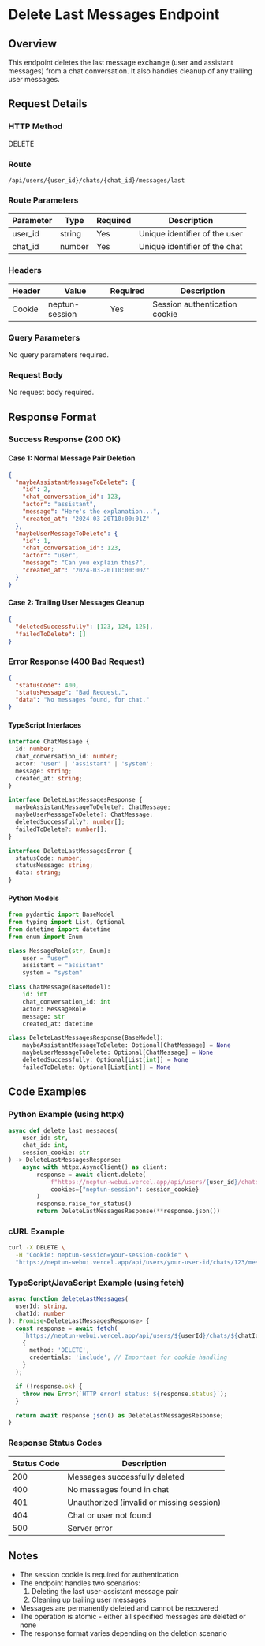 # Delete Last Messages Endpoint

## Overview

This endpoint deletes the last message exchange (user and assistant messages) from a chat conversation. It also handles cleanup of any trailing user messages.

## Request Details

### HTTP Method

DELETE

### Route

`/api/users/{user_id}/chats/{chat_id}/messages/last`

### Route Parameters

| Parameter | Type   | Required | Description                              |
|-----------|--------|----------|------------------------------------------|
| user_id   | string | Yes      | Unique identifier of the user           |
| chat_id   | number | Yes      | Unique identifier of the chat           |

### Headers

| Header         | Value          | Required | Description                    |
|----------------|----------------|----------|--------------------------------|
| Cookie         | neptun-session | Yes      | Session authentication cookie  |

### Query Parameters

No query parameters required.

### Request Body

No request body required.

## Response Format

### Success Response (200 OK)

#### Case 1: Normal Message Pair Deletion

```json
{
  "maybeAssistantMessageToDelete": {
    "id": 2,
    "chat_conversation_id": 123,
    "actor": "assistant",
    "message": "Here's the explanation...",
    "created_at": "2024-03-20T10:00:01Z"
  },
  "maybeUserMessageToDelete": {
    "id": 1,
    "chat_conversation_id": 123,
    "actor": "user",
    "message": "Can you explain this?",
    "created_at": "2024-03-20T10:00:00Z"
  }
}
```

#### Case 2: Trailing User Messages Cleanup

```json
{
  "deletedSuccessfully": [123, 124, 125],
  "failedToDelete": []
}
```

### Error Response (400 Bad Request)

```json
{
  "statusCode": 400,
  "statusMessage": "Bad Request.",
  "data": "No messages found, for chat."
}
```

#### TypeScript Interfaces

```typescript
interface ChatMessage {
  id: number;
  chat_conversation_id: number;
  actor: 'user' | 'assistant' | 'system';
  message: string;
  created_at: string;
}

interface DeleteLastMessagesResponse {
  maybeAssistantMessageToDelete?: ChatMessage;
  maybeUserMessageToDelete?: ChatMessage;
  deletedSuccessfully?: number[];
  failedToDelete?: number[];
}

interface DeleteLastMessagesError {
  statusCode: number;
  statusMessage: string;
  data: string;
}
```

#### Python Models

```python
from pydantic import BaseModel
from typing import List, Optional
from datetime import datetime
from enum import Enum

class MessageRole(str, Enum):
    user = "user"
    assistant = "assistant"
    system = "system"

class ChatMessage(BaseModel):
    id: int
    chat_conversation_id: int
    actor: MessageRole
    message: str
    created_at: datetime

class DeleteLastMessagesResponse(BaseModel):
    maybeAssistantMessageToDelete: Optional[ChatMessage] = None
    maybeUserMessageToDelete: Optional[ChatMessage] = None
    deletedSuccessfully: Optional[List[int]] = None
    failedToDelete: Optional[List[int]] = None
```

## Code Examples

### Python Example (using httpx)

```python
async def delete_last_messages(
    user_id: str,
    chat_id: int,
    session_cookie: str
) -> DeleteLastMessagesResponse:
    async with httpx.AsyncClient() as client:
        response = await client.delete(
            f"https://neptun-webui.vercel.app/api/users/{user_id}/chats/{chat_id}/messages/last",
            cookies={"neptun-session": session_cookie}
        )
        response.raise_for_status()
        return DeleteLastMessagesResponse(**response.json())
```

### cURL Example

```bash
curl -X DELETE \
  -H "Cookie: neptun-session=your-session-cookie" \
  "https://neptun-webui.vercel.app/api/users/your-user-id/chats/123/messages/last"
```

### TypeScript/JavaScript Example (using fetch)

```typescript
async function deleteLastMessages(
  userId: string,
  chatId: number
): Promise<DeleteLastMessagesResponse> {
  const response = await fetch(
    `https://neptun-webui.vercel.app/api/users/${userId}/chats/${chatId}/messages/last`,
    {
      method: 'DELETE',
      credentials: 'include', // Important for cookie handling
    }
  );

  if (!response.ok) {
    throw new Error(`HTTP error! status: ${response.status}`);
  }

  return await response.json() as DeleteLastMessagesResponse;
}
```

### Response Status Codes

| Status Code | Description                                        |
|-------------|----------------------------------------------------|
| 200         | Messages successfully deleted                      |
| 400         | No messages found in chat                         |
| 401         | Unauthorized (invalid or missing session)          |
| 404         | Chat or user not found                            |
| 500         | Server error                                      |

## Notes

- The session cookie is required for authentication
- The endpoint handles two scenarios:
  1. Deleting the last user-assistant message pair
  2. Cleaning up trailing user messages
- Messages are permanently deleted and cannot be recovered
- The operation is atomic - either all specified messages are deleted or none
- The response format varies depending on the deletion scenario
